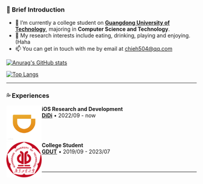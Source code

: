
### 🤡 Brief Introduction

- 🏫 I’m currently a college student on **<a href="https://www.gdut.edu.cn/">Guangdong University of Technology</a>**, majoring in **Computer Science and Technology**.
- 🌱 My research interests include eating, drinking, playing and enjoying.(Haha
- 📫 You can get in touch with me by email at [chieh504@qq.com](mailto:chieh504@qq.com)

[![Anurag's GitHub stats](https://github-readme-stats.vercel.app/api?username=UCanSeeeeee&hide=prs,stars&show_icons=true&theme=vue)](https://github.com/anuraghazra/github-readme-stats)

[![Top Langs](https://github-readme-stats.vercel.app/api/top-langs/?username=UCanSeeeeee&hide=javascript&layout=compact)](https://github.com/anuraghazra/github-readme-stats)

---

### 💦 Experiences

[<img align="left" height="94px" width="94px" alt="DiDi" src="./Resource/DiDi.png"/>](https://www.didiglobal.com/)

**iOS Research and Development** \
[**DiDi**](https://www.didiglobal.com/) • 2022/09 - now

<br>
<br>

[<img align="left" height="94px" width="94px" alt="GDUT" src="./Resource/GDUT.png"/>](https://www.gdut.edu.cn/)

**College Student** \
[**GDUT**](https://www.gdut.edu.cn/) • 2019/09 - 2023/07

<br/>

---
<!--
**UCanSeeeeee/UCanSeeeeee** is a ✨ _special_ ✨ repository because its `README.md` (this file) appears on your GitHub profile.

Here are some ideas to get you started:

- 🔭 I’m currently working on ...
- 🌱 I’m currently learning ...
- 👯 I’m looking to collaborate on ...
- 🤔 I’m looking for help with ...
- 💬 Ask me about ...
- 📫 How to reach me: ...
- 😄 Pronouns: ...
- ⚡ Fun fact: ...
-->

